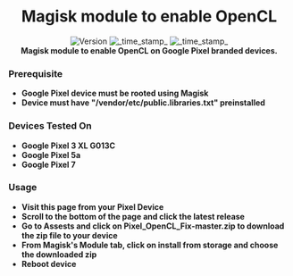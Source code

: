 <h1 align="center">Magisk module to enable OpenCL</h1>

<div align="center">
  <!-- Version -->
    <img src="https://img.shields.io/badge/Version-v1.0-blue.svg?longCache=true&style=popout-square"
      alt="Version" />
  <!-- Last Updated -->
    <img src="https://img.shields.io/badge/Updated-July 8, 2023-green.svg?longCache=true&style=flat-square"
      alt="_time_stamp_" />
  <!-- Min Magisk -->
    <img src="https://img.shields.io/badge/MinMagisk-26.1-red.svg?longCache=true&style=flat-square"
      alt="_time_stamp_" /></div>

<div align="center">
  <strong>Magisk module to enable OpenCL on Google Pixel branded devices.
</div>

### Prerequisite
- Google Pixel device must be rooted using Magisk
- Device must have "/vendor/etc/public.libraries.txt" preinstalled

### Devices Tested On
- Google Pixel 3 XL G013C
- Google Pixel 5a
- Google Pixel 7

### Usage
- Visit this page from your Pixel Device
- Scroll to the bottom of the page and click the latest release
- Go to Assests and click on Pixel_OpenCL_Fix-master.zip to download the zip file to your device
- From Magisk's Module tab, click on install from storage and choose the downloaded zip
- Reboot device
